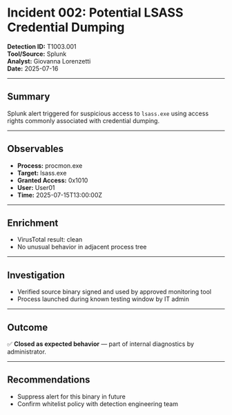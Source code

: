 # Incident 002: Potential LSASS Credential Dumping

**Detection ID:** T1003.001  
**Tool/Source:** Splunk  
**Analyst:** Giovanna Lorenzetti  
**Date:** 2025-07-16

---

## Summary
Splunk alert triggered for suspicious access to `lsass.exe` using access rights commonly associated with credential dumping.

---

## Observables
- **Process:** procmon.exe
- **Target:** lsass.exe
- **Granted Access:** 0x1010
- **User:** User01
- **Time:** 2025-07-15T13:00:00Z

---

## Enrichment
- VirusTotal result: clean
- No unusual behavior in adjacent process tree

---

## Investigation
- Verified source binary signed and used by approved monitoring tool
- Process launched during known testing window by IT admin

---

## Outcome
✅ **Closed as expected behavior** — part of internal diagnostics by administrator.

---

## Recommendations
- Suppress alert for this binary in future
- Confirm whitelist policy with detection engineering team
